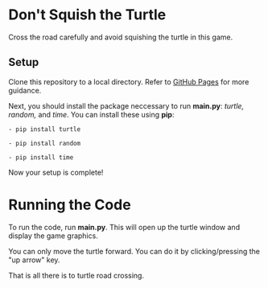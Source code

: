 # Don't Squish the Turtle
Cross the road carefully and avoid squishing the turtle in this game.


## Setup
Clone this repository to a local directory. Refer to [GitHub Pages](https://docs.github.com/en/repositories/creating-and-managing-repositories/cloning-a-repository) for more guidance.

Next, you should install the package neccessary to run **main.py**: *turtle, random,* and *time*. You can install these using **pip**:
```
- pip install turtle
```
```
- pip install random
```
```
- pip install time
```

Now your setup is complete!

# Running the Code
To run the code, run **main.py**. This will open up the turtle window and display the game graphics.

You can only move the turtle forward. You can do it by clicking/pressing the "up arrow" key.

That is all there is to turtle road crossing.
